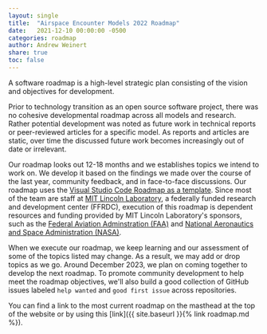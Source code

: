 ```yaml
---
layout: single
title:  "Airspace Encounter Models 2022 Roadmap"
date:   2021-12-10 00:00:00 -0500
categories: roadmap
author: Andrew Weinert
share: true
toc: false
---
```


A software roadmap is a high-level strategic plan consisting of the vision and objectives for development.

Prior to technology transition as an open source software project, there was no cohesive developmental roadmap across all models and research. Rather potential development was noted as future work in technical reports or peer-reviewed articles for a specific model. As reports and articles are static, over time the discussed future work becomes increasingly out of date or irrelevant.

Our roadmap looks out 12-18 months and we establishes topics we intend to work on. We develop it based on the findings we made over the course of the last year, community feedback, and in face-to-face discussions. Our roadmap uses the [Visual Studio Code Roadmap as a template](https://github.com/microsoft/vscode/wiki/Roadmap). Since most of the team are staff at [MIT Lincoln Laboratory](https://www.ll.mit.edu/), a federally funded research and development center (FFRDC), execution of this roadmap is dependent resources and funding provided by MIT Lincoln Laboratory's sponsors, such as the [Federal Aviation Adminstration (FAA)](https://www.faa.gov/) and [National Aeronautics and Space Administration (NASA)](https://www.nasa.gov/).

When we execute our roadmap, we keep learning and our assessment of some of the topics listed may change. As a result, we may add or drop topics as we go. Around December 2023, we plan on coming together to develop the next roadmap. To promote community development to help meet the roadmap objectives, we'll also build a good collection of GitHub issues labeled `help wanted` and `good first issue` across repositories.

You can find a link to the most current roadmap on the masthead at the top of the website or by using this [link]({{ site.baseurl }}{% link roadmap.md %}).
